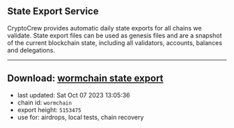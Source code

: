 ## State Export Service
CryptoCrew provides automatic daily state exports for all chains we validate. State export files can be used as genesis files and are a snapshot of the current blockchain state, including all validators, accounts, balances and delegations.

---
**Download: [wormchain state export](https://dl.ccvalidators.com/SERVICE/wormchain/wormchain_export_5153475.json)**
---

- last updated: Sat Oct 07 2023 13:05:36
- chain id: `wormchain`
- export height: `5153475`
- use for: airdrops, local tests, chain recovery
